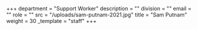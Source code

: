 +++
department = "Support Worker"
description = ""
division = ""
email = ""
role = ""
src = "/uploads/sam-putnam-2021.jpg"
title = "Sam Putnam"
weight = 30
_template = "staff"
+++
